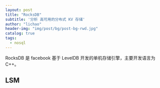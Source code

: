 ```yaml
---
layout: post
title: "RocksDB"
subtitle: '分析 高可用的分布式 KV 存储'
author: "lichao"
header-img: "img/post/bg/post-bg-rwd.jpg"
catalog: true
tags:
  - nosql 
---
```


RocksDB 是 facebook 基于 LevelDB 开发的单机存储引擎，主要开发语言为 C++。

## LSM 